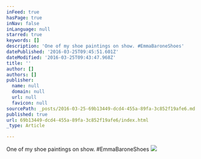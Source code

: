 ```yaml
---
inFeed: true
hasPage: true
inNav: false
inLanguage: null
starred: true
keywords: []
description: 'One of my shoe paintings on show. #EmmaBaroneShoes'
datePublished: '2016-03-25T09:45:51.601Z'
dateModified: '2016-03-25T09:43:47.968Z'
title: ''
author: []
authors: []
publisher:
  name: null
  domain: null
  url: null
  favicon: null
sourcePath: _posts/2016-03-25-69b13449-dcd4-455a-89fa-3c852f19afe6.md
published: true
url: 69b13449-dcd4-455a-89fa-3c852f19afe6/index.html
_type: Article

---
```

One of my shoe paintings on show. \#EmmaBaroneShoes
![](https://the-grid-user-content.s3-us-west-2.amazonaws.com/1172bcd6-536d-4888-9f35-12cedc8f81d4.jpg)